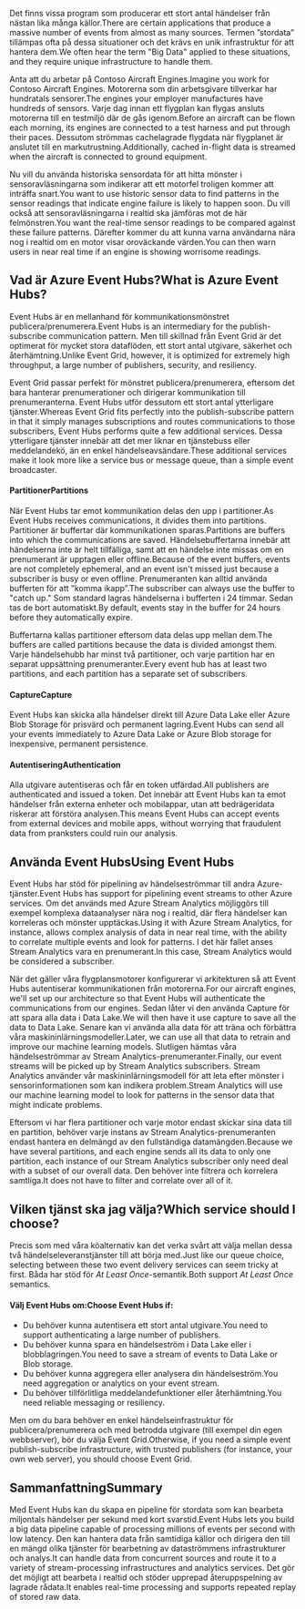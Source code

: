 <span data-ttu-id="b81b4-101">Det finns vissa program som producerar ett stort antal händelser från nästan lika många källor.</span><span class="sxs-lookup"><span data-stu-id="b81b4-101">There are certain applications that produce a massive number of events from almost as many sources.</span></span> <span data-ttu-id="b81b4-102">Termen ”stordata” tillämpas ofta på dessa situationer och det krävs en unik infrastruktur för att hantera dem.</span><span class="sxs-lookup"><span data-stu-id="b81b4-102">We often hear the term "Big Data" applied to these situations, and they require unique infrastructure to handle them.</span></span>

<span data-ttu-id="b81b4-103">Anta att du arbetar på Contoso Aircraft Engines.</span><span class="sxs-lookup"><span data-stu-id="b81b4-103">Imagine you work for Contoso Aircraft Engines.</span></span> <span data-ttu-id="b81b4-104">Motorerna som din arbetsgivare tillverkar har hundratals sensorer.</span><span class="sxs-lookup"><span data-stu-id="b81b4-104">The engines your employer manufactures have hundreds of sensors.</span></span> <span data-ttu-id="b81b4-105">Varje dag innan ett flygplan kan flygas ansluts motorerna till en testmiljö där de gås igenom.</span><span class="sxs-lookup"><span data-stu-id="b81b4-105">Before an aircraft can be flown each morning, its engines are connected to a test harness and put through their paces.</span></span> <span data-ttu-id="b81b4-106">Dessutom strömmas cachelagrade flygdata när flygplanet är anslutet till en markutrustning.</span><span class="sxs-lookup"><span data-stu-id="b81b4-106">Additionally, cached in-flight data is streamed when the aircraft is connected to ground equipment.</span></span>

<span data-ttu-id="b81b4-107">Nu vill du använda historiska sensordata för att hitta mönster i sensoravläsningarna som indikerar att ett motorfel troligen kommer att inträffa snart.</span><span class="sxs-lookup"><span data-stu-id="b81b4-107">You want to use historic sensor data to find patterns in the sensor readings that indicate engine failure is likely to happen soon.</span></span> <span data-ttu-id="b81b4-108">Du vill också att sensoravläsningarna i realtid ska jämföras mot de här felmönstren.</span><span class="sxs-lookup"><span data-stu-id="b81b4-108">You want the real-time sensor readings to be compared against these failure patterns.</span></span> <span data-ttu-id="b81b4-109">Därefter kommer du att kunna varna användarna nära nog i realtid om en motor visar oroväckande värden.</span><span class="sxs-lookup"><span data-stu-id="b81b4-109">You can then warn users in near real time if an engine is showing worrisome readings.</span></span>

## <a name="what-is-azure-event-hubs"></a><span data-ttu-id="b81b4-110">Vad är Azure Event Hubs?</span><span class="sxs-lookup"><span data-stu-id="b81b4-110">What is Azure Event Hubs?</span></span>
<span data-ttu-id="b81b4-111">Event Hubs är en mellanhand för kommunikationsmönstret publicera/prenumerera.</span><span class="sxs-lookup"><span data-stu-id="b81b4-111">Event Hubs is an intermediary for the publish-subscribe communication pattern.</span></span> <span data-ttu-id="b81b4-112">Men till skillnad från Event Grid är det optimerat för mycket stora dataflöden, ett stort antal utgivare, säkerhet och återhämtning.</span><span class="sxs-lookup"><span data-stu-id="b81b4-112">Unlike Event Grid, however, it is optimized for extremely high throughput, a large number of publishers, security, and resiliency.</span></span>

<span data-ttu-id="b81b4-113">Event Grid passar perfekt för mönstret publicera/prenumerera, eftersom det bara hanterar prenumerationer och dirigerar kommunikation till prenumeranterna. Event Hubs utför dessutom ett stort antal ytterligare tjänster.</span><span class="sxs-lookup"><span data-stu-id="b81b4-113">Whereas Event Grid fits perfectly into the publish-subscribe pattern in that it simply manages subscriptions and routes communications to those subscribers, Event Hubs performs quite a few additional services.</span></span> <span data-ttu-id="b81b4-114">Dessa ytterligare tjänster innebär att det mer liknar en tjänstebuss eller meddelandekö, än en enkel händelseavsändare.</span><span class="sxs-lookup"><span data-stu-id="b81b4-114">These additional services make it look more like a service bus or message queue, than a simple event broadcaster.</span></span>

#### <a name="partitions"></a><span data-ttu-id="b81b4-115">Partitioner</span><span class="sxs-lookup"><span data-stu-id="b81b4-115">Partitions</span></span>
<span data-ttu-id="b81b4-116">När Event Hubs tar emot kommunikation delas den upp i partitioner.</span><span class="sxs-lookup"><span data-stu-id="b81b4-116">As Event Hubs receives communications, it divides them into partitions.</span></span> <span data-ttu-id="b81b4-117">Partitioner är buffertar där kommunikationen sparas.</span><span class="sxs-lookup"><span data-stu-id="b81b4-117">Partitions are buffers into which the communications are saved.</span></span> <span data-ttu-id="b81b4-118">Händelsebuffertarna innebär att händelserna inte är helt tillfälliga, samt att en händelse inte missas om en prenumerant är upptagen eller offline.</span><span class="sxs-lookup"><span data-stu-id="b81b4-118">Because of the event buffers, events are not completely ephemeral, and an event isn't missed just because a subscriber is busy or even offline.</span></span> <span data-ttu-id="b81b4-119">Prenumeranten kan alltid använda bufferten för att ”komma ikapp”.</span><span class="sxs-lookup"><span data-stu-id="b81b4-119">The subscriber can always use the buffer to "catch up."</span></span> <span data-ttu-id="b81b4-120">Som standard lagras händelserna i bufferten i 24 timmar. Sedan tas de bort automatiskt.</span><span class="sxs-lookup"><span data-stu-id="b81b4-120">By default, events stay in the buffer for 24 hours before they automatically expire.</span></span>

<span data-ttu-id="b81b4-121">Buffertarna kallas partitioner eftersom data delas upp mellan dem.</span><span class="sxs-lookup"><span data-stu-id="b81b4-121">The buffers are called partitions because the data is divided amongst them.</span></span> <span data-ttu-id="b81b4-122">Varje händelsehubb har minst två partitioner, och varje partition har en separat uppsättning prenumeranter.</span><span class="sxs-lookup"><span data-stu-id="b81b4-122">Every event hub has at least two partitions, and each partition has a separate set of subscribers.</span></span>

#### <a name="capture"></a><span data-ttu-id="b81b4-123">Capture</span><span class="sxs-lookup"><span data-stu-id="b81b4-123">Capture</span></span>
<span data-ttu-id="b81b4-124">Event Hubs kan skicka alla händelser direkt till Azure Data Lake eller Azure Blob Storage för prisvärd och permanent lagring.</span><span class="sxs-lookup"><span data-stu-id="b81b4-124">Event Hubs can send all your events immediately to Azure Data Lake or Azure Blob storage for inexpensive, permanent persistence.</span></span>

#### <a name="authentication"></a><span data-ttu-id="b81b4-125">Autentisering</span><span class="sxs-lookup"><span data-stu-id="b81b4-125">Authentication</span></span>
<span data-ttu-id="b81b4-126">Alla utgivare autentiseras och får en token utfärdad.</span><span class="sxs-lookup"><span data-stu-id="b81b4-126">All publishers are authenticated and issued a token.</span></span> <span data-ttu-id="b81b4-127">Det innebär att Event Hubs kan ta emot händelser från externa enheter och mobilappar, utan att bedrägeridata riskerar att förstöra analysen.</span><span class="sxs-lookup"><span data-stu-id="b81b4-127">This means Event Hubs can accept events from external devices and mobile apps, without worrying that fraudulent data from pranksters could ruin our analysis.</span></span> 

## <a name="using-event-hubs"></a><span data-ttu-id="b81b4-128">Använda Event Hubs</span><span class="sxs-lookup"><span data-stu-id="b81b4-128">Using Event Hubs</span></span>
<span data-ttu-id="b81b4-129">Event Hubs har stöd för pipelining av händelseströmmar till andra Azure-tjänster.</span><span class="sxs-lookup"><span data-stu-id="b81b4-129">Event Hubs has support for pipelining event streams to other Azure services.</span></span> <span data-ttu-id="b81b4-130">Om det används med Azure Stream Analytics möjliggörs till exempel komplexa dataanalyser nära nog i realtid, där flera händelser kan korreleras och mönster upptäckas.</span><span class="sxs-lookup"><span data-stu-id="b81b4-130">Using it with Azure Stream Analytics, for instance, allows complex analysis of data in near real time, with the ability to correlate multiple events and look for patterns.</span></span> <span data-ttu-id="b81b4-131">I det här fallet anses Stream Analytics vara en prenumerant.</span><span class="sxs-lookup"><span data-stu-id="b81b4-131">In this case, Stream Analytics would be considered a subscriber.</span></span>

<span data-ttu-id="b81b4-132">När det gäller våra flygplansmotorer konfigurerar vi arkitekturen så att Event Hubs autentiserar kommunikationen från motorerna.</span><span class="sxs-lookup"><span data-stu-id="b81b4-132">For our aircraft engines, we'll set up our architecture so that Event Hubs will authenticate the communications from our engines.</span></span> <span data-ttu-id="b81b4-133">Sedan låter vi den använda Capture för att spara alla data i Data Lake.</span><span class="sxs-lookup"><span data-stu-id="b81b4-133">We will then have it use capture to save all the data to Data Lake.</span></span> <span data-ttu-id="b81b4-134">Senare kan vi använda alla data för att träna och förbättra våra maskininlärningsmodeller.</span><span class="sxs-lookup"><span data-stu-id="b81b4-134">Later, we can use all that data to retrain and improve our machine learning models.</span></span> <span data-ttu-id="b81b4-135">Slutligen hämtas våra händelseströmmar av Stream Analytics-prenumeranter.</span><span class="sxs-lookup"><span data-stu-id="b81b4-135">Finally, our event streams will be picked up by Stream Analytics subscribers.</span></span> <span data-ttu-id="b81b4-136">Stream Analytics använder vår maskininlärningsmodell för att leta efter mönster i sensorinformationen som kan indikera problem.</span><span class="sxs-lookup"><span data-stu-id="b81b4-136">Stream Analytics will use our machine learning model to look for patterns in the sensor data that might indicate problems.</span></span>

<span data-ttu-id="b81b4-137">Eftersom vi har flera partitioner och varje motor endast skickar sina data till en partition, behöver varje instans av Stream Analytics-prenumeranten endast hantera en delmängd av den fullständiga datamängden.</span><span class="sxs-lookup"><span data-stu-id="b81b4-137">Because we have several partitions, and each engine sends all its data to only one partition, each instance of our Stream Analytics subscriber only need deal with a subset of our overall data.</span></span> <span data-ttu-id="b81b4-138">Den behöver inte filtrera och korrelera samtliga.</span><span class="sxs-lookup"><span data-stu-id="b81b4-138">It does not have to filter and correlate over all of it.</span></span>

## <a name="which-service-should-i-choose"></a><span data-ttu-id="b81b4-139">Vilken tjänst ska jag välja?</span><span class="sxs-lookup"><span data-stu-id="b81b4-139">Which service should I choose?</span></span>
<span data-ttu-id="b81b4-140">Precis som med våra köalternativ kan det verka svårt att välja mellan dessa två händelseleveranstjänster till att börja med.</span><span class="sxs-lookup"><span data-stu-id="b81b4-140">Just like our queue choice, selecting between these two event delivery services can seem tricky at first.</span></span> <span data-ttu-id="b81b4-141">Båda har stöd för *At Least Once*-semantik.</span><span class="sxs-lookup"><span data-stu-id="b81b4-141">Both support *At Least Once* semantics.</span></span>

#### <a name="choose-event-hubs-if"></a><span data-ttu-id="b81b4-142">Välj Event Hubs om:</span><span class="sxs-lookup"><span data-stu-id="b81b4-142">Choose Event Hubs if:</span></span>  

- <span data-ttu-id="b81b4-143">Du behöver kunna autentisera ett stort antal utgivare.</span><span class="sxs-lookup"><span data-stu-id="b81b4-143">You need to support authenticating a large number of publishers.</span></span>
- <span data-ttu-id="b81b4-144">Du behöver kunna spara en händelseström i Data Lake eller i blobblagringen.</span><span class="sxs-lookup"><span data-stu-id="b81b4-144">You need to save a stream of events to Data Lake or Blob storage.</span></span>
- <span data-ttu-id="b81b4-145">Du behöver kunna aggregera eller analysera din händelseström.</span><span class="sxs-lookup"><span data-stu-id="b81b4-145">You need aggregation or analytics on your event stream.</span></span>
- <span data-ttu-id="b81b4-146">Du behöver tillförlitliga meddelandefunktioner eller återhämtning.</span><span class="sxs-lookup"><span data-stu-id="b81b4-146">You need reliable messaging or resiliency.</span></span>  

<span data-ttu-id="b81b4-147">Men om du bara behöver en enkel händelseinfrastruktur för publicera/prenumerera och med betrodda utgivare (till exempel din egen webbserver), bör du välja Event Grid.</span><span class="sxs-lookup"><span data-stu-id="b81b4-147">Otherwise, if you need a simple event publish-subscribe infrastructure, with trusted publishers (for instance, your own web server), you should choose Event Grid.</span></span>

## <a name="summary"></a><span data-ttu-id="b81b4-148">Sammanfattning</span><span class="sxs-lookup"><span data-stu-id="b81b4-148">Summary</span></span>
<span data-ttu-id="b81b4-149">Med Event Hubs kan du skapa en pipeline för stordata som kan bearbeta miljontals händelser per sekund med kort svarstid.</span><span class="sxs-lookup"><span data-stu-id="b81b4-149">Event Hubs lets you build a big data pipeline capable of processing millions of events per second with low latency.</span></span> <span data-ttu-id="b81b4-150">Den kan hantera data från samtidiga källor och dirigera den till en mängd olika tjänster för bearbetning av dataströmmens infrastrukturer och analys.</span><span class="sxs-lookup"><span data-stu-id="b81b4-150">It can handle data from concurrent sources and route it to a variety of stream-processing infrastructures and analytics services.</span></span> <span data-ttu-id="b81b4-151">Det gör det möjligt att bearbeta i realtid och stöder upprepad återuppspelning av lagrade rådata.</span><span class="sxs-lookup"><span data-stu-id="b81b4-151">It enables real-time processing and supports repeated replay of stored raw data.</span></span> 